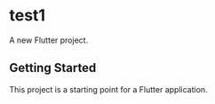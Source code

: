 # test1

A new Flutter project.

## Getting Started

This project is a starting point for a Flutter application.
